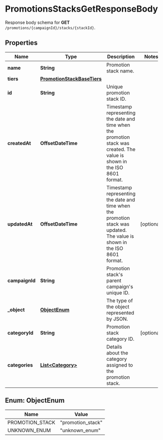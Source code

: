 

# PromotionsStacksGetResponseBody

Response body schema for **GET** `/promotions/{campaignId}/stacks/{stackId}`.

## Properties

| Name | Type | Description | Notes |
|------------ | ------------- | ------------- | -------------|
|**name** | **String** | Promotion stack name. |  |
|**tiers** | [**PromotionStackBaseTiers**](PromotionStackBaseTiers.md) |  |  |
|**id** | **String** | Unique promotion stack ID. |  |
|**createdAt** | **OffsetDateTime** | Timestamp representing the date and time when the promotion stack was created. The value is shown in the ISO 8601 format. |  |
|**updatedAt** | **OffsetDateTime** | Timestamp representing the date and time when the promotion stack was updated. The value is shown in the ISO 8601 format. |  [optional] |
|**campaignId** | **String** | Promotion stack&#39;s parent campaign&#39;s unique ID. |  |
|**_object** | [**ObjectEnum**](#ObjectEnum) | The type of the object represented by JSON.  |  |
|**categoryId** | **String** | Promotion stack category ID. |  [optional] |
|**categories** | [**List&lt;Category&gt;**](Category.md) | Details about the category assigned to the promotion stack. |  |



## Enum: ObjectEnum

| Name | Value |
|---- | -----|
| PROMOTION_STACK | &quot;promotion_stack&quot; |
| UNKNOWN_ENUM | &quot;unknown_enum&quot; |



